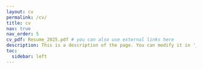 ```yaml
---
layout: cv
permalink: /cv/
title: cv
nav: true
nav_order: 5
cv_pdf: Resume_2025.pdf # you can also use external links here
description: This is a description of the page. You can modify it in '_pages/cv.md'. You can also change or remove the top pdf download button.
toc:
  sidebar: left
---
```

